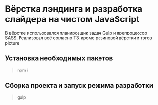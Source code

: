 # Вёрстка лэндинга и разработка слайдера на чистом JavaScript

В вёрстке использовался планировщик задач Gulp и препроцессор SASS. 
Реализовал всё согласно ТЗ, кроме резиновой вёрстки и тэгов picture

## Установка необходимых пакетов
> npm i

## Сборка проекта и запуск режима разработки
> gulp